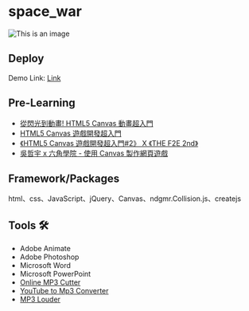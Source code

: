 # space_war
![This is an image](https://github.com/b06608062/space_war/blob/master/demo_image/%E6%88%AA%E5%9C%96%202022-03-25%20%E4%B8%8A%E5%8D%8811.52.46.png)

## Deploy
Demo Link: [Link](https://b06608062.github.io/space_war/SPACE_WAR.html)

## Pre-Learning
* [從閃光到動畫! HTML5 Canvas 動畫超入門](https://www.youtube.com/watch?v=weaPPCAZm0w&list=LLnZUgResjsna8ENPq4FetaA&index=10)
* [HTML5 Canvas 遊戲開發超入門](https://www.youtube.com/watch?v=IHyBVK7tvhY&list=LLnZUgResjsna8ENPq4FetaA&index=12&t=0s)
* [《HTML5 Canvas 遊戲開發超入門#2》 X 《THE F2E 2nd》](https://www.youtube.com/watch?v=iXL4IbShoCQ&list=LLnZUgResjsna8ENPq4FetaA&index=9)
* [吳哲宇 x 六角學院 - 使用 Canvas 製作網頁遊戲](https://www.youtube.com/watch?v=sOHcx9jekzs&list=LLnZUgResjsna8ENPq4FetaA&index=4)

## Framework/Packages
html、css、JavaScript、jQuery、Canvas、ndgmr.Collision.js、createjs

## Tools 🛠
* Adobe Animate
* Adobe Photoshop
* Microsoft Word
* Microsoft PowerPoint
* [Online MP3 Cutter](https://mp3cut.net/tw/)
* [YouTube to Mp3 Converter](https://ytmp3.cc/en13/)
* [MP3 Louder](https://www.mp3louder.com/zh/)
